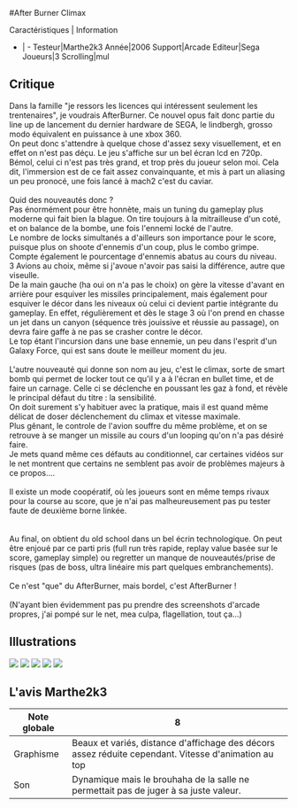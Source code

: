 #After Burner Climax

Caractéristiques | Information
- | -
Testeur|Marthe2k3
Année|2006
Support|Arcade
Editeur|Sega
Joueurs|3
Scrolling|mul

## Critique
Dans la famille "je ressors les licences qui intéressent seulement les trentenaires", je voudrais AfterBurner. Ce nouvel opus fait donc partie du line up de lancement du dernier hardware de SEGA, le lindbergh, grosso modo équivalent en puissance à une xbox 360.<br/>On peut donc s'attendre à quelque chose d'assez sexy visuellement, et en effet on n'est pas déçu. Le jeu s'affiche sur un bel écran lcd en 720p. Bémol, celui ci n'est pas très grand, et trop près du joueur selon moi. Cela dit, l'immersion est de ce fait assez convainquante, et mis à part un aliasing un peu pronocé, une fois lancé à mach2 c'est du caviar.<br/><br/>Quid des nouveautés donc ?<br/>Pas énormément pour être honnète, mais un tuning du gameplay plus moderne qui fait bien la blague. On tire toujours à la mitrailleuse d'un coté, et on balance de la bombe, une fois l'ennemi locké de l'autre.<br/>Le nombre de locks simultanés a d'ailleurs son importance pour le score, puisque plus on shoote d'ennemis d'un coup, plus le combo grimpe. Compte également le pourcentage d'ennemis abatus au cours du niveau.<br/>3 Avions au choix, même si j'avoue n'avoir pas saisi la différence, autre que viseulle.<br/>De la main gauche (ha oui on n'a pas le choix) on gère la vitesse d'avant en arrière pour esquiver les missiles principalement, mais également pour esquiver le décor dans les niveaux où celui ci devient partie intégrante du gameplay. En effet, régulièrement et dès le stage 3 où l'on prend en chasse un jet dans un canyon (séquence très jouissive et réussie au passage), on devra faire gaffe à ne pas se crasher contre le décor.<br/>Le top étant l'incursion dans une base ennemie, un peu dans l'esprit d'un Galaxy Force, qui est sans doute le meilleur moment du jeu.<br/><br/>L'autre nouveauté qui donne son nom au jeu, c'est le climax, sorte de smart bomb qui permet de locker tout ce qu'il y a à l'écran en bullet time, et de faire un carnage. Celle ci se déclenche en poussant les gaz à fond, et révèle le principal défaut du titre : la sensibilité.<br/>On doit surement s'y habituer avec la pratique, mais il est quand même délicat de doser déclenchement du climax et vitesse maximale.<br/>Plus gênant, le controle de l'avion souffre du même problème, et on se retrouve à se manger un missile au cours d'un looping qu'on n'a pas désiré faire.<br/>Je mets quand même ces défauts au conditionnel, car certaines vidéos sur le net montrent que certains ne semblent pas avoir de problèmes majeurs à ce propos....<br/><br/>Il existe un mode coopératif, où les joueurs sont en même temps rivaux pour la course au score, que je n'ai pas malheureusement pas pu tester faute de deuxième borne linkée.<br/><br/><br/>Au final, on obtient du old school dans un bel écrin technologique. On peut être enjoué par ce parti pris (full run très rapide, replay value basée sur le score, gameplay simple) ou regretter un manque de nouveautés/prise de risques (pas de boss, ultra linéaire mis part quelques embranchements).<br/><br/>Ce n'est "que" du AfterBurner, mais bordel, c'est AfterBurner !<br/><br/>(N'ayant bien évidemment pas pu prendre des screenshots d'arcade propres, j'ai pompé sur le net, mea culpa, flagellation, tout ça...)<br/>

## Illustrations
![](http://www.shmup.com/images/thumbs/img_fiche_1_1139.jpg)
![](http://www.shmup.com/images/thumbs/img_fiche_2_1139.jpg)
![](http://www.shmup.com/images/thumbs/img_fiche_3_1139.jpg)
![](http://www.shmup.com/images/thumbs/img_fiche_4_1139.jpg)
![](http://www.shmup.com/images/thumbs/img_fiche_5_1139.jpg)

## L'avis Marthe2k3
Note globale|8
-|-
Graphisme|Beaux et variés, distance d'affichage des décors assez réduite cependant. Vitesse d'animation au top
Son|Dynamique mais le brouhaha de la salle ne permettait pas de juger à sa juste valeur.
